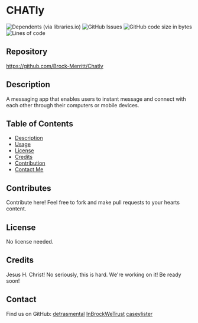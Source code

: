   
# CHATly
![Dependents (via libraries.io)](https://img.shields.io/librariesio/dependents/npm/inquirer)
![GitHub Issues](https://img.shields.io/github/issues-raw/detrasmental/NodeChallenge)
![GitHub code size in bytes](https://img.shields.io/github/languages/code-size/detrasmental/NodeChallenge)
![Lines of code](https://img.shields.io/tokei/lines/github/detrasmental/NodeChallenge)


## Repository
https://github.com/Brock-Merritt/Chatly

## Description
A messaging app that enables users to instant message and connect with each other through their computers or mobile devices. 

## Table of Contents
- [Description](#Description)
- [Usage](#Usage)
- [License](#License)
- [Credits](#Credits)
- [Contribution](#Contributes)
- [Contact Me](#Contact)




## Contributes
Contribute here! Feel free to fork and make pull requests to your hearts content.

## License

No license needed. 

## Credits
Jesus H. Christ! No seriously, this is hard. We're working on it! Be ready soon! 

## Contact
Find us on GitHub: [detrasmental](https://github.com/detrasmental) [InBrockWeTrust](https://github.com/Brock-Merritt) [caseylister](https://github.com/caseylister) 
